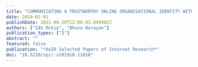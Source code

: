 ```yaml
---
title: "COMMUNICATING A TRUSTWORTHY ONLINE ORGANISATIONAL IDENTITY WITH CHATBOTS"
date: 2019-01-01
publishDate: 2021-08-20T12:06:03.049902Z
authors: ["IAS Mckie", "Bhuva Narayan"]
publication_types: ["2"]
abstract: ""
featured: false
publication: "*AoIR Selected Papers of Internet Research*"
doi: "10.5210/spir.v2019i0.11010"
---
```


